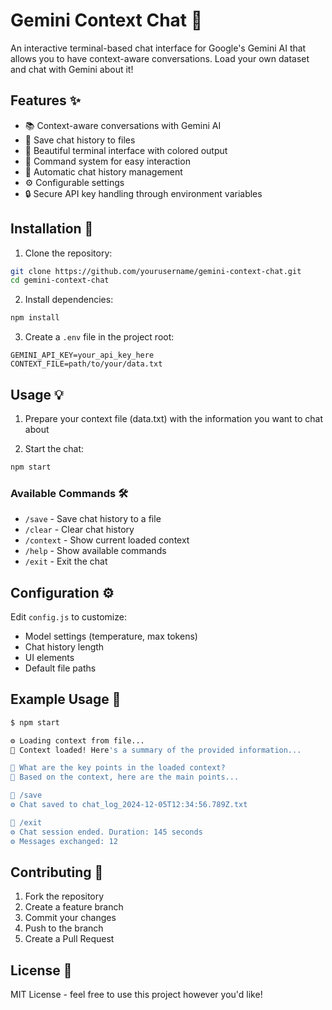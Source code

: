 # Gemini Context Chat 🤖

An interactive terminal-based chat interface for Google's Gemini AI that allows you to have context-aware conversations. Load your own dataset and chat with Gemini about it!

## Features ✨

-  📚 Context-aware conversations with Gemini AI
-  💾 Save chat history to files
-  🎨 Beautiful terminal interface with colored output
-  📝 Command system for easy interaction
-  🔄 Automatic chat history management
-  ⚙️ Configurable settings
-  🔒 Secure API key handling through environment variables

## Installation 🚀

1. Clone the repository:

```bash
git clone https://github.com/yourusername/gemini-context-chat.git
cd gemini-context-chat
```

2. Install dependencies:

```bash
npm install
```

3. Create a `.env` file in the project root:

```env
GEMINI_API_KEY=your_api_key_here
CONTEXT_FILE=path/to/your/data.txt
```

## Usage 💡

1. Prepare your context file (data.txt) with the information you want to chat about

2. Start the chat:

```bash
npm start
```

### Available Commands 🛠️

-  `/save` - Save chat history to a file
-  `/clear` - Clear chat history
-  `/context` - Show current loaded context
-  `/help` - Show available commands
-  `/exit` - Exit the chat

## Configuration ⚙️

Edit `config.js` to customize:

-  Model settings (temperature, max tokens)
-  Chat history length
-  UI elements
-  Default file paths

## Example Usage 📝

```bash
$ npm start

⚙️ Loading context from file...
🤖 Context loaded! Here's a summary of the provided information...

🧑 What are the key points in the loaded context?
🤖 Based on the context, here are the main points...

🧑 /save
⚙️ Chat saved to chat_log_2024-12-05T12:34:56.789Z.txt

🧑 /exit
⚙️ Chat session ended. Duration: 145 seconds
⚙️ Messages exchanged: 12
```

## Contributing 🤝

1. Fork the repository
2. Create a feature branch
3. Commit your changes
4. Push to the branch
5. Create a Pull Request

## License 📄

MIT License - feel free to use this project however you'd like!
